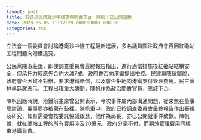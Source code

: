 ```yaml
---
layout: post
title: 有議員促請就沙中綫事件問責下台　陳帆：已公開道歉
date: 2020-06-05 11:17:20.000000000 +08:00
categories: rss
---
```


立法會一個委員會討論港鐵沙中綫工程最新進展，多名議員關注政府會否因紅磡站工程問題向港鐵追究。

公民黨陳淑莊說，即使調查委員會最終報告指出，進行適當措施後紅磡站結構安全，但承托力較原先合約大減7成，政府會否向港鐵提出檢控。民建聯陳恒鑌說，政府會否因貨不對辦，要求港鐵賠償，以及會否拒絕向港鐵支付管理費用。民主黨林卓廷就表示，工程出現重大醜聞，陳帆作為政治問責官員，應該下台。

陳帆回應時說，港鐵前主席曾公開表示，今次事件屬內部溝通問題，從來無在董事局討論，董事局亦被蒙在鼓裡。陳帆重申，政府已按調查委員會最終報告作出審視及研究，如有需要會按委託協議跟進，他作為局長，亦已公開就事件致歉。陳帆說，就紅磡站工程的所有費用涉及20億元，政府分毫不付，而額外管理費用同樣由港鐵負責。
